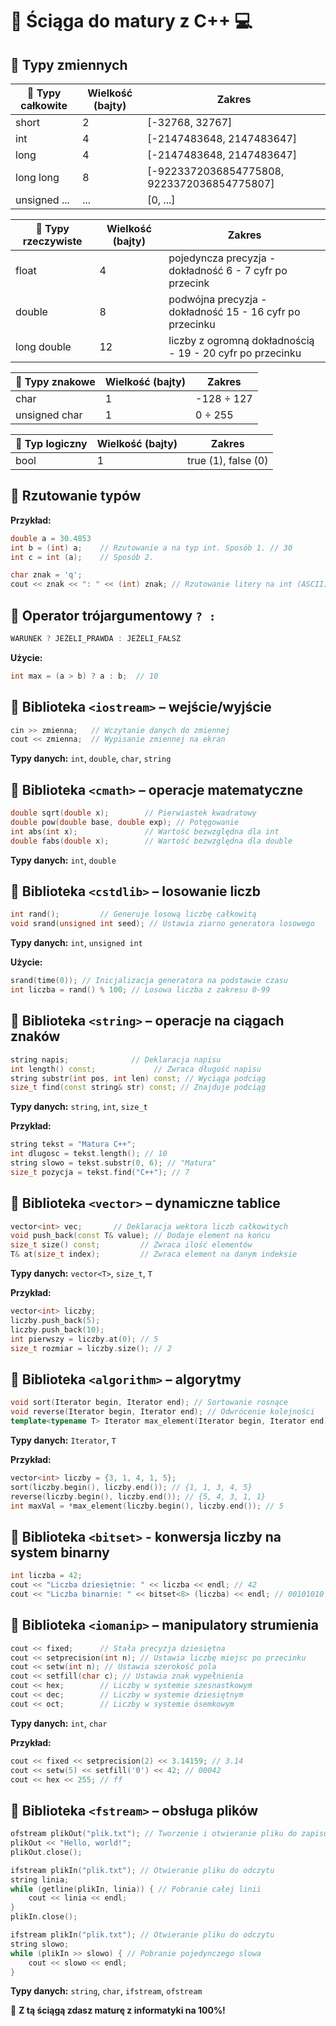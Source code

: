 # 🎯 Ściąga do matury z C++ 💻


## 📌 Typy zmiennych

| 🔴 Typy całkowite | Wielkość (bajty) | Zakres | 
| ------------- | ----------------- | ------- |
| short | 2 | [-32768, 32767]
| int | 4 | [-2147483648, 2147483647]
| long | 4 | [-2147483648, 2147483647]
| long long | 8 | [-9223372036854775808, 9223372036854775807]
| unsigned ... | ... | [0, ...]

| 🔴 Typy rzeczywiste | Wielkość (bajty) | Zakres | 
| ------------- | ----------------- | ------- |
| float | 4 | pojedyncza precyzja - dokładność 6 - 7 cyfr po przecink
| double | 8 | podwójna precyzja - dokładność 15 - 16 cyfr po przecinku
| long double | 12 | liczby z ogromną dokładnością - 19 - 20 cyfr po przecinku

| 🔴 Typy znakowe | Wielkość (bajty) | Zakres | 
| ------------- | ----------------- | ------- |
| char | 1 |  	-128 ÷ 127
| unsigned char | 1 |  	0 ÷ 255


| 🔴 Typ logiczny | Wielkość (bajty) | Zakres | 
| ------------- | ----------------- | ------- |
| bool | 1 | true (1), false (0)

## 📌 Rzutowanie typów

**Przykład:**

```cpp
double a = 30.4853
int b = (int) a;    // Rzutowanie a na typ int. Sposób 1. // 30
int c = int (a);    // Sposób 2.

char znak = 'q';    
cout << znak << ": " << (int) znak; // Rzutowanie litery na int (ASCII)
```

## 📌 Operator trójargumentowy `? :`

``` cpp
WARUNEK ? JEŻELI_PRAWDA : JEŻELI_FAŁSZ
```

**Użycie:**

```cpp
int max = (a > b) ? a : b;  // 10
```

## 📌 Biblioteka `<iostream>` – wejście/wyjście

```cpp
cin >> zmienna;   // Wczytanie danych do zmiennej
cout << zmienna;  // Wypisanie zmiennej na ekran
```

**Typy danych:** `int`, `double`, `char`, `string`

## 📌 Biblioteka `<cmath>` – operacje matematyczne

```cpp
double sqrt(double x);        // Pierwiastek kwadratowy
double pow(double base, double exp); // Potęgowanie
int abs(int x);               // Wartość bezwzględna dla int
double fabs(double x);        // Wartość bezwzględna dla double
```

**Typy danych:** `int`, `double`

## 📌 Biblioteka `<cstdlib>` – losowanie liczb

```cpp
int rand();         // Generuje losową liczbę całkowitą
void srand(unsigned int seed); // Ustawia ziarno generatora losowego
```

**Typy danych:** `int`, `unsigned int`

**Użycie:**

```cpp
srand(time(0)); // Inicjalizacja generatora na podstawie czasu
int liczba = rand() % 100; // Losowa liczba z zakresu 0-99
```

## 📌 Biblioteka `<string>` – operacje na ciągach znaków

```cpp
string napis;              // Deklaracja napisu
int length() const;             // Zwraca długość napisu
string substr(int pos, int len) const; // Wyciąga podciąg
size_t find(const string& str) const; // Znajduje podciąg
```

**Typy danych:** `string`, `int`, `size_t`

**Przykład:**

```cpp
string tekst = "Matura C++";
int dlugosc = tekst.length(); // 10
string slowo = tekst.substr(0, 6); // "Matura"
size_t pozycja = tekst.find("C++"); // 7
```

## 📌 Biblioteka `<vector>` – dynamiczne tablice

```cpp
vector<int> vec;       // Deklaracja wektora liczb całkowitych
void push_back(const T& value); // Dodaje element na końcu
size_t size() const;         // Zwraca ilość elementów
T& at(size_t index);         // Zwraca element na danym indeksie
```

**Typy danych:** `vector<T>`, `size_t`, `T`

**Przykład:**

```cpp
vector<int> liczby;
liczby.push_back(5);
liczby.push_back(10);
int pierwszy = liczby.at(0); // 5
size_t rozmiar = liczby.size(); // 2
```

## 📌 Biblioteka `<algorithm>` – algorytmy

```cpp
void sort(Iterator begin, Iterator end); // Sortowanie rosnące
void reverse(Iterator begin, Iterator end); // Odwrócenie kolejności
template<typename T> Iterator max_element(Iterator begin, Iterator end); // Największy element
```

**Typy danych:** `Iterator`, `T`

**Przykład:**

```cpp
vector<int> liczby = {3, 1, 4, 1, 5};
sort(liczby.begin(), liczby.end()); // {1, 1, 3, 4, 5}
reverse(liczby.begin(), liczby.end()); // {5, 4, 3, 1, 1}
int maxVal = *max_element(liczby.begin(), liczby.end()); // 5
```

## 📌 Biblioteka `<bitset>` - konwersja liczby na system binarny

```cpp
int liczba = 42;
cout << "Liczba dziesiętnie: " << liczba << endl; // 42
cout << "Liczba binarnie: " << bitset<8> (liczba) << endl; // 00101010
```

## 📌 Biblioteka `<iomanip>` – manipulatory strumienia

```cpp
cout << fixed;      // Stała precyzja dziesiętna
cout << setprecision(int n); // Ustawia liczbę miejsc po przecinku
cout << setw(int n); // Ustawia szerokość pola
cout << setfill(char c); // Ustawia znak wypełnienia
cout << hex;        // Liczby w systemie szesnastkowym
cout << dec;        // Liczby w systemie dziesiętnym
cout << oct;        // Liczby w systemie ósemkowym
```

**Typy danych:** `int`, `char`

**Przykład:**

```cpp
cout << fixed << setprecision(2) << 3.14159; // 3.14
cout << setw(5) << setfill('0') << 42; // 00042
cout << hex << 255; // ff
```

## 📌 Biblioteka `<fstream>` – obsługa plików

```cpp
ofstream plikOut("plik.txt"); // Tworzenie i otwieranie pliku do zapisu
plikOut << "Hello, world!";
plikOut.close();

ifstream plikIn("plik.txt"); // Otwieranie pliku do odczytu
string linia;
while (getline(plikIn, linia)) { // Pobranie całej linii
    cout << linia << endl;
}
plikIn.close();

ifstream plikIn("plik.txt"); // Otwieranie pliku do odczytu
string slowo;
while (plikIn >> slowo) { // Pobranie pojedynczego slowa
    cout << slowo << endl;
}
```

**Typy danych:** `string`, `char`, `ifstream`, `ofstream`

🎯 **Z tą ściągą zdasz maturę z informatyki na 100%!**